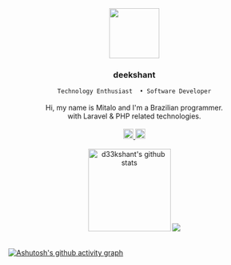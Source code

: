 <div align="center">
	<img src="https://media.giphy.com/media/WFZvB7VIXBgiz3oDXE/giphy.gif" width="100"/>
	<h3>deekshant</h3>
	<code>Technology Enthusiast  • Software Developer</code> <br /><br />
	Hi, my name is Mitalo and I'm a Brazilian programmer.
	<br />
	with Laravel & PHP related technologies.
	<br />
	<br />
	<a href="https://linkedin.com/in/mitalo-ammon">
		<img  height="20" src="https://img.shields.io/badge/LinkedIn-1f6feb?style=flat&logo=linkedin&logoColor=white" alt="LinkedIn Badge"/>
	</a>
	<a href="mitaloammon68@gmail.com">
		<img height="20" src="https://img.shields.io/badge/Contact-238636?style=flat&logo=gmail&logoColor=white" alt="Twitter Badge"/>
	</a>
	<br />
	<br />
	<img height="165px" src="https://github-readme-stats.vercel.app/api?username=mitaloammon&count_private=true&border_color=0d1117&title_color=58a6ff&text_color=c9d1d9&show_icons=true&theme=github_dark" alt="d33kshant's github stats" />
	<img src="https://github-readme-stats.vercel.app/api/top-langs/?username=mitaloammon&layout=compact&border_color=0d1117&title_color=58a6ff&text_color=c9d1d9&show_icons=true&theme=github_dark" />
	<!-- <img width="772.84px" src="https://activity-graph.herokuapp.com/graph?username=mitaloammon&bg_color=0d1117&color=c8d0d9&line=555&point=58a6ff&area=true&hide_border=true&radius=4.5" /> -->
</div>

<br>

[![Ashutosh's github activity graph](https://github-readme-activity-graph.vercel.app/graph?username=mitaloammon&theme=github-compact)](https://github.com/ashutosh00710/github-readme-activity-graph)
  
<br>
